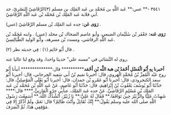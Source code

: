 ٣٥٤١ -** عس:** عَبد اللَّهِ بن مُحَمَّد بن عَبد المَلِك بن مسلم (٣)الرَّقَاشِيّ البَصْرِيّ، جد أبي قلابة عَبد المَلِك بْن مُحَمَّد بْن عَبد اللَّهِ الرَّقَاشِيّ.

**رَوَى عَن:** جده عَبد المَلِك بْن مسلم الرَّقَاشِيّ (عس) .

**رَوَى عَنه:** جَعْفَر بْن سُلَيْمان الضبعي، وأبو عاصم الضحاك بْن مخلد (عس) . وابنه مُحَمَّد بْن عَبد اللَّهِ الرقاشي، ومسدد بْن مسرهد، وأَبُو الوليد الطَّيَالِسِيّ.

قال أَبُو حَاتِم (١) : فِي حديثه نظر (٢) .

روى له النَّسَائي في "مسند علي" حديثا واحدا، وقد وقع لنا عاليا عنه.

**أخبرنا بِهِ أَبُو الْفَضْلِ أَحْمَدُ بْن هبة اللَّه بْن أَحْمَد************ قال:************** أنبأنا أَبُو روح عَبْد الْمُعِزِّ بْنُ مُحَمَّدٍ الْهَروي، قال: أخبرنا تميم بْنُ أَبي سَعِيد الجرجاني، قال: أخبرنا أَبُو سعد الكنجروذي، قال: أخبرنا أَبُو عَمْرو بْن حمدان، قال: أخبرنا أَبُو يَعْلَى الْمَوْصِلِيُّ، قال: حَدَّثَنَا أَبُو يُوسُفَ يَعْقُوبُ بْنُ إِبْرَاهِيمَ، قال: حَدَّثَنَا أَبُو عَاصِمٍ، عَنْ عَبد اللَّهِ بْن مُحَمَّد بْن عَبد المَلِك بْنِ مُسْلِمٍ الرَّقَاشِيِّ، عَنْ جده عَبد المَلِك، عنأَبِي جِرْوٍ الْمَازِنِيُّ،**** قال:**** شَهِدْتُ عَلِيًّا والزُّبَيْرَ حِينَ تَوَاقَفَا،** فَقَالَ لَهُ عَلِيٌّ:** يَا زُبَيْرُ، أنْشُدُكَ اللَّهَ،** أَسَمِعْتَ رَسُولَ اللَّهِ صلى الله عليه وسلم يَقُولُ:** إِنَّكَ تُقَاتِلُ وأَنْتَ ظَالِمٌ؟ قال: نَعَمْ، ولَمْ أَذْكَرْ إِلا فِي مَوْقِفِي هَذَا، ثُمَّ انْصَرَفَ.